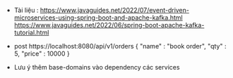 - Tài liệu : 
https://www.javaguides.net/2022/07/event-driven-microservices-using-spring-boot-and-apache-kafka.html
https://www.javaguides.net/2022/06/spring-boot-apache-kafka-tutorial.html

- post https://localhost:8080/api/v1/orders
{
    "name" : "book order",
    "qty" : 5,
    "price" : 10000
}
- Lưu ý thêm base-domains vào dependency các services
